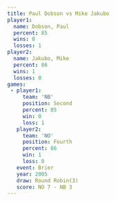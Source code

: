 ```yaml
---
title: Paul Dobson vs Mike Jakubo
player1:            
  name: Dobson, Paul
  percent: 85       
  wins: 0           
  losses: 1         
player2:            
  name: Jakubo, Mike
  percent: 86       
  wins: 1           
  losses: 0         
games:
 - player1:          
     team: 'NB'      
     position: Second
     percent: 85     
     win: 0          
     loss: 1         
   player2:          
     team: 'NO'      
     position: Fourth
     percent: 86     
     win: 1          
     loss: 0         
   event: Brier        
   year: 2005          
   draw: Round Robin(3)
   score: NO 7 - NB 3  
---
```

